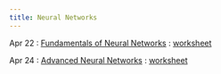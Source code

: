 ```yaml
---
title: Neural Networks
---
```


Apr 22 
: [Fundamentals of Neural Networks](https://github.com/gallettilance/Data-Science-Fundamentals/raw/main/lecture_23/23_Neural_Networks.pdf) 
  : [worksheet](https://github.com/gallettilance/Data-Science-Fundamentals/blob/main/lecture_23/worksheet_23.ipynb) 

Apr 24
: [Advanced Neural Networks](https://github.com/gallettilance/Data-Science-Fundamentals/raw/main/lecture_24/24_Neural_Networks.pdf) 
  : [worksheet](https://github.com/gallettilance/Data-Science-Fundamentals/blob/main/lecture_24/worksheet_24.ipynb) 

